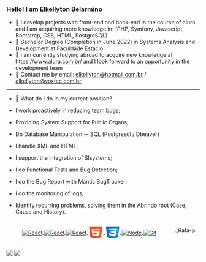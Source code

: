 ### Hello! I am Elkellyton Belarmino

- 🔭 I develop projects with front-end and back-end in the course of alura and I am acquiring more knowledge in: (PHP, Symfony, Javascript, Bootstrap, CSS, HTML, PostgreSQL)
- 🌱 Bachelor Degree (Completion in June 2022) in Systems Analysis and Development at Faculdade Estácio
- 🌱 I am currently studying abroad to acquire new knowledge at https://www.alura.com.br/ and I look forward to an opportunity in the development team
- 👯 Contact me by email: elkellyton@hotmail.com.br / elkellyton@voxtec.com.br

---

- 🔭 What do I do in my current position?

- I work proactively in reducing team bugs;
- Providing System Support for Public Organs;
- Do Database Manipulation -- SQL (Postgresql / Dbeaver)
- I handle XML and HTML;
- I support the integration of SIsystems;
- I do Functional Tests and Bug Detection;
- I do the Bug Report with Mantis BugTracker;
- I do the monitoring of logs;
- Identify recurring problems, solving them in the Abrindo root (Case, Cause and History).

<div align="center">
  <a href="https://github.com/elkellytonbelarmino">
  <div style="display: inline_block"><br>

  <img align="center" alt="React" height="30" width="40" src="https://avatars.githubusercontent.com/u/25158?s=200&v=4">
  <img align="center" alt="React" height="30" width="40" src="https://avatars.githubusercontent.com/u/143937?s=200&v=4">
  <img align="center" alt="React" height="30" width="40" src="https://avatars.githubusercontent.com/u/2918581?s=200&v=4">
  <img align="center" alt="HTML" height="30" width="40" src="https://raw.githubusercontent.com/devicons/devicon/master/icons/html5/html5-original.svg">
  <img align="center" alt="CSS" height="30" width="40" src="https://raw.githubusercontent.com/devicons/devicon/master/icons/css3/css3-original.svg"> 
  <img align="center" alt="Node" height="30" width="40" src="https://cdn.jsdelivr.net/gh/devicons/devicon/icons/nodejs/nodejs-original.svg" />
  <img align="center" alt="Git" height="30" width="40" src="https://cdn.jsdelivr.net/gh/devicons/devicon/icons/git/git-original.svg" />
  <img align="right" alt="Rafa-pic" height="150" style="border-radius:50px;" src="https://cdn.discordapp.com/attachments/908875648729235459/948430978643296336/emote-enzo-link_avatar.png">
</div>
  
</div>
  
  ##
  
<div> 
  <a href="https://www.instagram.com/elkellyton/" target="_blank"><img src="https://img.shields.io/badge/-Instagram-%23E4405F?style=for-the-badge&logo=instagram&logoColor=white" target="_blank"></a>
  <a href="https://www.linkedin.com/in/elkellytonbelarmino/" target="_blank"><img src="https://img.shields.io/badge/-LinkedIn-%230077B5?style=for-the-badge&logo=linkedin&logoColor=white" target="_blank"></a> 
</div>
